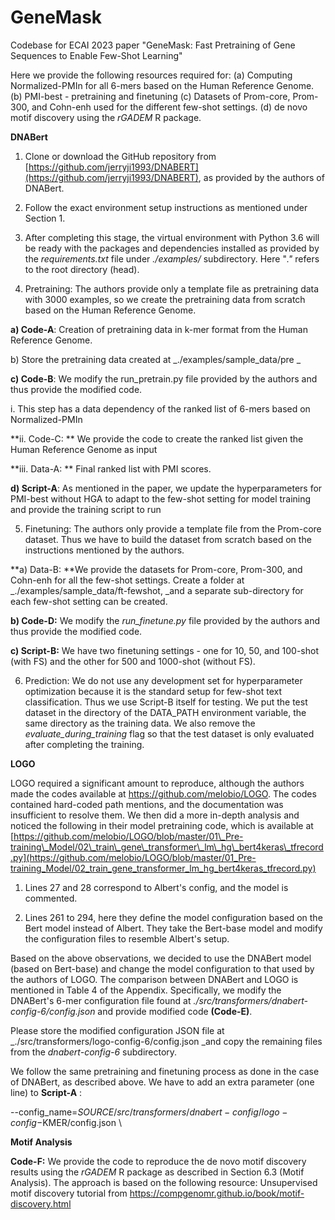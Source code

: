 # GeneMask
Codebase for ECAI 2023 paper "GeneMask: Fast Pretraining of Gene Sequences to Enable Few-Shot Learning"

Here we provide the following resources required for: (a) Computing Normalized-PMIn for all 6-mers based on the Human Reference Genome. (b) PMI-best - pretraining and finetuning (c) Datasets of Prom-core, Prom-300, and Cohn-enh used for the different few-shot settings. (d) de novo motif discovery using the _rGADEM_ R package.

**DNABert**

1. Clone or download the GitHub repository from [https://github.com/jerryji1993/DNABERT](https://github.com/jerryji1993/DNABERT), as provided by the authors of DNABert.

2. Follow the exact environment setup instructions as mentioned under Section 1.

3. After completing this stage, the virtual environment with Python 3.6 will be ready with the packages and dependencies installed as provided by the _requirements.txt_ file under _./examples/_ subdirectory. Here "_."_ refers to the root directory (head).

4. Pretraining: The authors provide only a template file as pretraining data with 3000 examples, so we create the pretraining data from scratch based on the Human Reference Genome.

**a) Code-A**: Creation of pretraining data in k-mer format from the Human Reference Genome.

b) Store the pretraining data created at _./examples/sample\_data/pre _

**c) Code-B**: We modify the run\_pretrain.py file provided by the authors and thus provide the modified code.

i. This step has a data dependency of the ranked list of 6-mers based on Normalized-PMIn

**ii. Code-C: ** We provide the code to create the ranked list given the Human Reference Genome as input

**iii. Data-A: ** Final ranked list with PMI scores.

**d) Script-A**: As mentioned in the paper, we update the hyperparameters for PMI-best without HGA to adapt to the few-shot setting for model training and provide the training script to run

5. Finetuning: The authors only provide a template file from the Prom-core dataset. Thus we have to build the dataset from scratch based on the instructions mentioned by the authors.

**a) Data-B: **We provide the datasets for Prom-core, Prom-300, and Cohn-enh for all the few-shot settings. Create a folder at _./examples/sample\_data/ft-fewshot, _and a separate sub-directory for each few-shot setting can be created.

**b) Code-D:** We modify the _run\_finetune.py_ file provided by the authors and thus provide the modified code.

**c) Script-B:** We have two finetuning settings - one for 10, 50, and 100-shot (with FS) and the other for 500 and 1000-shot (without FS).

6. Prediction: We do not use any development set for hyperparameter optimization because it is the standard setup for few-shot text classification. Thus we use Script-B itself for testing. We put the test dataset in the directory of the DATA\_PATH environment variable, the same directory as the training data. We also remove the _evaluate\_during\_training_ flag so that the test dataset is only evaluated after completing the training.

**LOGO**

LOGO required a significant amount to reproduce, although the authors made the codes available at https://github.com/melobio/LOGO. The codes contained hard-coded path mentions, and the documentation was insufficient to resolve them. We then did a more in-depth analysis and noticed the following in their model pretraining code, which is available at [https://github.com/melobio/LOGO/blob/master/01\_Pre-training\_Model/02\_train\_gene\_transformer\_lm\_hg\_bert4keras\_tfrecord.py](https://github.com/melobio/LOGO/blob/master/01_Pre-training_Model/02_train_gene_transformer_lm_hg_bert4keras_tfrecord.py)

1. Lines 27 and 28 correspond to Albert's config, and the model is commented.

2. Lines 261 to 294, here they define the model configuration based on the Bert model instead of Albert. They take the Bert-base model and modify the configuration files to resemble Albert's setup.

Based on the above observations, we decided to use the DNABert model (based on Bert-base) and change the model configuration to that used by the authors of LOGO. The comparison between DNABert and LOGO is mentioned in Table 4 of the Appendix. Specifically, we modify the DNABert's 6-mer configuration file found at _./src/transformers/dnabert-config-6/config.json_ and provide modified code **(C****ode****-E)**.

Please store the modified configuration JSON file at _./src/transformers/logo-config-6/config.json _and copy the remaining files from the _dnabert-config-6_ subdirectory.

We follow the same pretraining and finetuning process as done in the case of DNABert, as described above. We have to add an extra parameter (one line) to  **Script-A** :

--config\_name=$SOURCE/src/transformers/dnabert-config/logo-config-$KMER/config.json \

**Motif Analysis**

**Code-F:** We provide the code to reproduce the de novo motif discovery results using the _rGADEM_ R package as described in Section 6.3 (Motif Analysis). The approach is based on the following resource: Unsupervised motif discovery tutorial from https://compgenomr.github.io/book/motif-discovery.html
